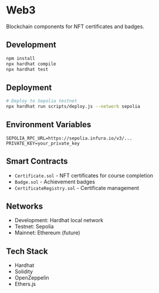# Web3

Blockchain components for NFT certificates and badges.

## Development

```bash
npm install
npx hardhat compile
npx hardhat test
```

## Deployment

```bash
# Deploy to Sepolia testnet
npx hardhat run scripts/deploy.js --network sepolia
```

## Environment Variables

```env
SEPOLIA_RPC_URL=https://sepolia.infura.io/v3/...
PRIVATE_KEY=your_private_key
```

## Smart Contracts

- `Certificate.sol` - NFT certificates for course completion
- `Badge.sol` - Achievement badges
- `CertificateRegistry.sol` - Certificate management

## Networks

- Development: Hardhat local network
- Testnet: Sepolia
- Mainnet: Ethereum (future)

## Tech Stack

- Hardhat
- Solidity
- OpenZeppelin
- Ethers.js
